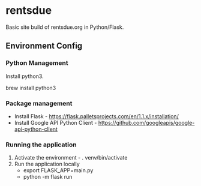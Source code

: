 # rentsdue

Basic site build of rentsdue.org in Python/Flask.


## Environment Config

### Python Management

Install python3.

brew install python3

### Package management

* Install Flask - https://flask.palletsprojects.com/en/1.1.x/installation/
* Install Google API Python Client - https://github.com/googleapis/google-api-python-client

### Running the application

1. Activate the environment - . venv/bin/activate
2. Run the application locally
	- export FLASK_APP=main.py
	- python -m flask run
